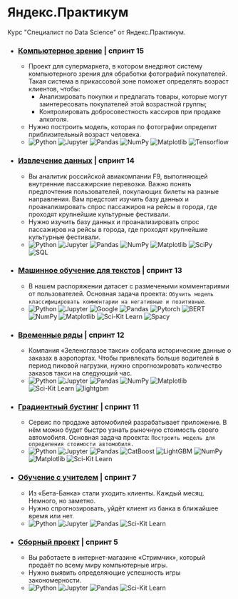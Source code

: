 # Яндекс.Практикум

Курс "Специалист по  Data Science" от Яндекс.Практикум.

- ### [Компьютерное зрение](https://github.com/GoshaTraksel/yandex.praktikum_ds_projects/tree/main/computer_vision) | спринт 15
  - Проект для супермаркета, в котором внедряют систему компьютерного зрения для обработки фотографий покупателей. Такая система в прикассовой зоне поможет определять возраст клиентов, чтобы:
    - Анализировать покупки и предлагать товары, которые могут заинтересовать покупателей этой возрастной группы;
    - Контролировать добросовестность кассиров при продаже алкоголя.
  - Нужно построить модель, которая по фотографии определит приблизительный возраст человека.
  - ![Python](https://img.shields.io/badge/Python-grey) ![Jupyter](https://img.shields.io/badge/Jupyter-grey) ![Pandas](https://img.shields.io/badge/Pandas-grey) ![NumPy](https://img.shields.io/badge/NumPy-grey) ![Matplotlib](https://img.shields.io/badge/Seaborn-grey) ![Tensorflow](https://img.shields.io/badge/Tensorflow-grey) 

- ### [Извлечение данных](https://github.com/GoshaTraksel/yandex.praktikum_ds_projects/tree/main/data_extraction) | спринт 14
  - Вы аналитик российской авиакомпании F9, выполняющей внутренние пассажирские перевозки. Важно понять предпочтения пользователей, покупающих билеты на разные направления. Вам предстоит изучить базу данных и проанализировать спрос пассажиров на рейсы в города, где проходят крупнейшие культурные фестивали.
  - Нужно изучить базу данных и проанализировать спрос пассажиров на рейсы в города, где проходят крупнейшие культурные фестивали. 
  - ![Python](https://img.shields.io/badge/Python-grey) ![Jupyter](https://img.shields.io/badge/Jupyter-grey) ![Pandas](https://img.shields.io/badge/Pandas-grey) ![NumPy](https://img.shields.io/badge/NumPy-grey) ![Matplotlib](https://img.shields.io/badge/Seaborn-grey) ![SciPy](https://img.shields.io/badge/SciPy-grey) ![SQL](https://img.shields.io/badge/SQL-grey)

- ### [Машинное обучение для текстов](https://github.com/GoshaTraksel/yandex.praktikum_ds_projects/tree/main/nlp) | спринт 13
  - В нашем распоряжении датасет с размечеными комментариями от пользователей. Основная задача проекта: `Обучить модель классифицировать комментарии на негативные и позитивные`.
  - ![Python](https://img.shields.io/badge/Python-grey) ![Jupyter](https://img.shields.io/badge/Jupyter-grey) ![Google](https://img.shields.io/badge/GoogleColab-grey) ![Pandas](https://img.shields.io/badge/Pandas-grey) ![Pytorch](https://img.shields.io/badge/Pytorch-grey) ![BERT](https://img.shields.io/badge/BERT-grey) ![NumPy](https://img.shields.io/badge/NumPy-grey) ![Matplotlib](https://img.shields.io/badge/MatplotLib-grey) ![Sci-Kit Learn](https://img.shields.io/badge/Sklearn-grey) ![Spacy](https://img.shields.io/badge/Spacy-grey)

- ### [Временные ряды](https://github.com/GoshaTraksel/yandex.praktikum_ds_projects/tree/main/time_series) | спринт 12
  - Компания «Зеленоглазое такси» собрала исторические данные о заказах в аэропортах. Чтобы привлекать больше водителей в период пиковой нагрузки, нужно спрогнозировать количество заказов такси на следующий час.
  - ![Python](https://img.shields.io/badge/Python-grey) ![Jupyter](https://img.shields.io/badge/Jupyter-grey) ![Pandas](https://img.shields.io/badge/Pandas-grey) ![NumPy](https://img.shields.io/badge/NumPy-grey) ![Matplotlib](https://img.shields.io/badge/Seaborn-grey) ![Sci-Kit Learn](https://img.shields.io/badge/Sklearn-grey) ![lightgbm](https://img.shields.io/badge/LightGBM-grey)

- ### [Градиентный бустинг](https://github.com/GoshaTraksel/yandex.praktikum_ds_projects/tree/main/gradient_boosting) | спринт 11
  - Сервис по продаже автомобилей разрабатывает приложение. В нём можно будет быстро узнать рыночную стоимость своего автомобиля. Основная задача проекта: `Построить модель для определения стоимости автомобиля.`
  - ![Python](https://img.shields.io/badge/Python-grey) ![Jupyter](https://img.shields.io/badge/Jupyter-grey) ![Pandas](https://img.shields.io/badge/Pandas-grey) ![CatBoost](https://img.shields.io/badge/CatBoost-grey) ![LightGBM](https://img.shields.io/badge/LightGBM-grey) ![NumPy](https://img.shields.io/badge/NumPy-grey) ![Matplotlib](https://img.shields.io/badge/Seaborn-grey) ![Sci-Kit Learn](https://img.shields.io/badge/Sklearn-grey)

- ### [Обучение с учителем](https://github.com/GoshaTraksel/yandex.praktikum_ds_projects/tree/main/supervised_learning) | спринт 7
  - Из «Бета-Банка» стали уходить клиенты. Каждый месяц. Немного, но заметно.
  - Нужно спрогнозировать, уйдёт клиент из банка в ближайшее время или нет.
  - ![Python](https://img.shields.io/badge/Python-grey) ![Jupyter](https://img.shields.io/badge/Jupyter-grey) ![Pandas](https://img.shields.io/badge/Pandas-grey) ![Sci-Kit Learn](https://img.shields.io/badge/Sklearn-grey)

- ### [Сборный проект](https://github.com/GoshaTraksel/yandex.praktikum_ds_projects/tree/main/modular_project) | спринт 5
  - Вы работаете в интернет-магазине «Стримчик», который продаёт по всему миру компьютерные игры.  
  - Нужно выявить определяющие успешность игры закономерности.
  - ![Python](https://img.shields.io/badge/Python-grey) ![Jupyter](https://img.shields.io/badge/Jupyter-grey) ![Pandas](https://img.shields.io/badge/Pandas-grey) ![Sci-Kit Learn](https://img.shields.io/badge/Sklearn-grey)
